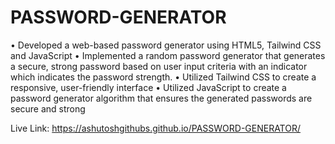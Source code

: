 # PASSWORD-GENERATOR
• Developed a web-based password generator using HTML5, Tailwind CSS and JavaScript
• Implemented a random password generator that generates a secure, strong password based on user input criteria with an indicator which indicates the password         strength.
• Utilized Tailwind CSS to create a responsive, user-friendly interface 
• Utilized JavaScript to create a password generator algorithm that ensures the generated passwords are secure and strong 


Live Link: https://ashutoshgithubs.github.io/PASSWORD-GENERATOR/
